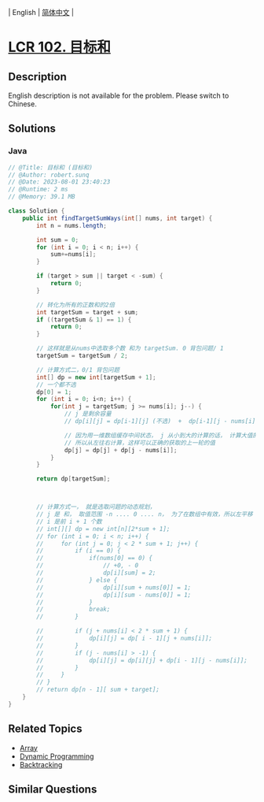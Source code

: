 
| English | [简体中文](README.md) |

# [LCR 102. 目标和](https://leetcode.cn//problems/YaVDxD/)

## Description

<p>English description is not available for the problem. Please switch to Chinese.</p>


## Solutions


### Java

```Java
// @Title: 目标和 (目标和)
// @Author: robert.sunq
// @Date: 2023-08-01 23:40:23
// @Runtime: 2 ms
// @Memory: 39.1 MB

class Solution {
    public int findTargetSumWays(int[] nums, int target) {
        int n = nums.length;

        int sum = 0;
        for (int i = 0; i < n; i++) {
            sum+=nums[i];
        }

        if (target > sum || target < -sum) {
            return 0;
        }

        // 转化为所有的正数和的2倍
        int targetSum = target + sum;
        if ((targetSum & 1) == 1) {
            return 0;
        }

        // 这样就是从nums中选取多个数 和为 targetSum. 0 背包问题/ 1
        targetSum = targetSum / 2;

        // 计算方式二，0/1 背包问题
        int[] dp = new int[targetSum + 1];
        // 一个都不选
        dp[0] = 1;
        for (int i = 0; i<n; i++) {
            for(int j = targetSum; j >= nums[i]; j--) {
                // j 是剩余容量
                // dp[i][j] = dp[i-1][j] (不选)  +  dp[i-1][j - nums[i]] (选) 

                // 因为用一维数组缓存中间状态， j 从小到大的计算的话， 计算大值的时候，小值的数据已经是当前轮次了，无法缩减
                // 所以从左往右计算，这样可以正确的获取的上一轮的值
                dp[j] = dp[j] + dp[j - nums[i]];
            }
        }

        return dp[targetSum];



        // 计算方式一， 就是选取问题的动态规划，
        // j 是 和， 取值范围 -n .... 0 .... n， 为了在数组中有效，所以左平移 + sum
        // i 是前 i + 1 个数
        // int[][] dp = new int[n][2*sum + 1];
        // for (int i = 0; i < n; i++) {
        //     for (int j = 0; j < 2 * sum + 1; j++) {
        //         if (i == 0) {
        //             if(nums[0] == 0) {
        //                 // +0, - 0
        //                 dp[i][sum] = 2;
        //             } else {
        //                 dp[i][sum + nums[0]] = 1;
        //                 dp[i][sum - nums[0]] = 1;
        //             }
        //             break;
        //         }

        //         if (j + nums[i] < 2 * sum + 1) {
        //             dp[i][j] = dp[ i - 1][j + nums[i]];
        //         }
        //         if (j - nums[i] > -1) {
        //             dp[i][j] = dp[i][j] + dp[i - 1][j - nums[i]];
        //         }
        //     }
        // }
        // return dp[n - 1][ sum + target];
    }
}
```



## Related Topics

- [Array](https://leetcode.cn//tag/array)
- [Dynamic Programming](https://leetcode.cn//tag/dynamic-programming)
- [Backtracking](https://leetcode.cn//tag/backtracking)

## Similar Questions


